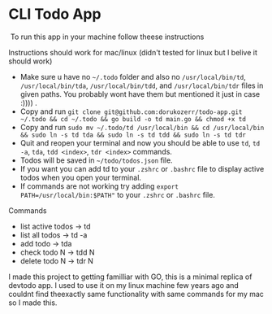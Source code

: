 # CLI Todo App

 To run this app in your machine follow theese instructions

Instructions should work for mac/linux (didn't tested for linux but I belive it should work)

-   Make sure u have no `~/.todo` folder and also no `/usr/local/bin/td`, `/usr/local/bin/tda`, `/usr/local/bin/tdd`, and `/usr/local/bin/tdr` files in given paths. You probably wont have them but mentioned it just in case :)))) .
-   Copy and run `git clone git@github.com:dorukozerr/todo-app.git ~/.todo && cd ~/.todo && go build -o td main.go && chmod +x td`
-   Copy and run `sudo mv ~/.todo/td /usr/local/bin && cd /usr/local/bin && sudo ln -s td tda && sudo ln -s td tdd && sudo ln -s td tdr`
-   Quit and reopen your terminal and now you should be able to use `td`, `td -a`, `tda`, `tdd <index>`, `tdr <index>` commands.
-   Todos will be saved in `~/todo/todos.json` file.
-   If you want you can add td to your `.zshrc` or `.bashrc` file to display active todos when you open your terminal.
-   If commands are not working try adding `export PATH=/usr/local/bin:$PATH"` to your `.zshrc` or `.bashrc` file.

Commands

-   list active todos -> td
-   list all todos    -> td -a
-   add todo          -> tda
-   check todo N      -> tdd N
-   delete todo N     -> tdr N

I made this project to getting familliar with GO, this is a minimal replica of devtodo app. I used to use it on my linux machine few years ago and couldnt find theexactly same functionality with same commands for my mac so I made this.
